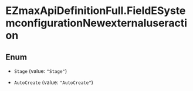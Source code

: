 # EZmaxApiDefinitionFull.FieldESystemconfigurationNewexternaluseraction

## Enum


* `Stage` (value: `"Stage"`)

* `AutoCreate` (value: `"AutoCreate"`)


